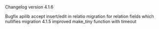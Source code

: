 Changelog version 4.1.6
 
Bugfix apilib accept insert/edit in relatio
migration for relation fields which nullifies migration 4.1.5
improved make_tiny function with timeout
